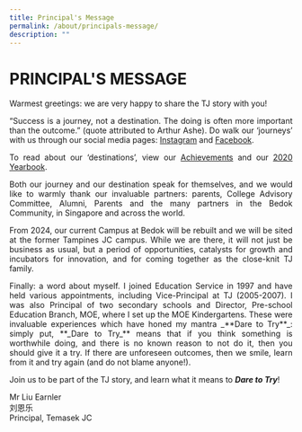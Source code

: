 ```yaml
---
title: Principal's Message
permalink: /about/principals-message/
description: ""
---
```

# PRINCIPAL'S MESSAGE

Warmest greetings: we are very happy to share the TJ story with you!

<p style="text-align: justify;">“Success is a journey, not a destination. The doing is often more important than the outcome.” (quote attributed to Arthur Ashe). Do walk our ‘journeys’ with us through our social media pages: <a href="https://www.instagram.com/temasekjc/?hl=en" target="_blank">Instagram</a> and <a href="https://www.facebook.com/Temasek.Junior.College/" target="_blank">Facebook</a>.</p>

<p style="text-align: justify;">To read about our ‘destinations’, view our <a href="/about/history-n-achievements" target="_blank">Achievements</a> and our <a href="/temasek-experience/college-yearbooks" target="_blank">2020 Yearbook</a>.</p>

  

<p style="text-align: justify;">Both our journey and our destination speak for themselves, and we would like to warmly thank our invaluable partners: parents, College Advisory Committee, Alumni, Parents and the many partners in the Bedok Community, in Singapore and across the world.</p>

  

<p style="text-align: justify;">From 2024, our current Campus at Bedok will be rebuilt and we will be sited at the former Tampines JC campus. While we are there, it will not just be business as usual, but a period of opportunities, catalysts for growth and incubators for innovation, and for coming together as the close-knit TJ family.</p>

  

<p style="text-align: justify;">Finally: a word about myself. I joined Education Service in 1997 and have held various appointments, including Vice-Principal at TJ (2005-2007). I was also Principal of two secondary schools and Director, Pre-school Education Branch, MOE, where I set up the MOE Kindergartens. These were invaluable experiences which have honed my mantra _**Dare to Try**_: simply put, **_Dare to Try_** means that if you think something is worthwhile doing, and there is no known reason to not do it, then you should give it a try. If there are unforeseen outcomes, then we smile, learn from it and try again (and do not blame anyone!).</p>

  

Join us to be part of the TJ story, and learn what it means to _**Dare to Try**_!

  
Mr Liu Earnler  
刘恩乐  
Principal, Temasek JC